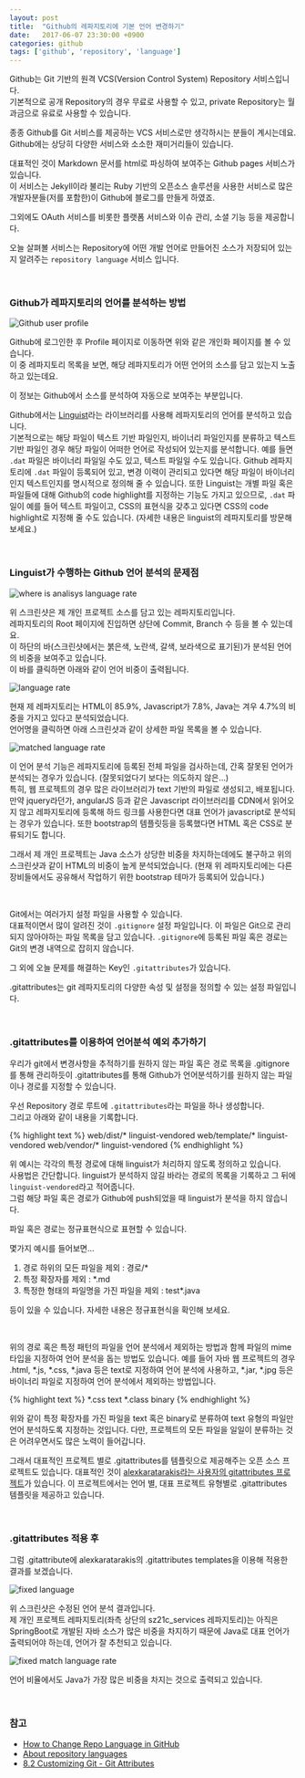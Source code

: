 ```yaml
---
layout: post
title:  "Github의 레파지토리에 기본 언어 변경하기"
date:   2017-06-07 23:30:00 +0900
categories: github
tags: ['github', 'repository', 'language']
---
```


Github는 Git 기반의 원격 VCS(Version Control System) Repository 서비스입니다.  
기본적으로 공개 Repository의 경우 무료로 사용할 수 있고, private Repository는 월 과금으로 유료로 사용할 수 있습니다.

종종 Github를 Git 서비스를 제공하는 VCS 서비스로만 생각하시는 분들이 계시는데요.  
Github에는 상당히 다양한 서비스와 소소한 재미거리들이 있습니다.

대표적인 것이 Markdown 문서를 html로 파싱하여 보여주는 Github pages 서비스가 있습니다.  
이 서비스는 Jekyll이라 불리는 Ruby 기반의 오픈소스 솔루션을 사용한 서비스로 많은 개발자분들(저를 포함한)이 Github에 블로그를 만들게 하였죠.  

그외에도 OAuth 서비스를 비롯한 플랫폼 서비스와 이슈 관리, 소셜 기능 등을 제공합니다.  

오늘 살펴볼 서비스는 Repository에 어떤 개발 언어로 만들어진 소스가 저장되어 있는지 알려주는 `repository language` 서비스 입니다.

<br/>

### Github가 레파지토리의 언어를 분석하는 방법

![Github user profile](/asserts/2017-04-01-github-change-repo-language/01.jpg)

Github에 로그인한 후 Profile 페이지로 이동하면 위와 같은 개인화 페이지를 볼 수 있습니다.  
이 중 레파지토리 목록을 보면, 해당 레파지토리가 어떤 언어의 소스를 담고 있는지 노출하고 있는데요.

이 정보는 Github에서 소스를 분석하여 자동으로 보여주는 부분입니다.  

Github에서는 [Linguist](https://github.com/github/linguist)라는 라이브러리를 사용해 레파지토리의 언어를 분석하고 있습니다.  
기본적으로는 해당 파일이 텍스트 기반 파일인지, 바이너리 파일인지를 분류하고 텍스트 기반 파일인 경우 해당 파일이 어떠한 언어로 작성되어 있는지를 분석합니다. 예를 들면 `.dat` 파일은 바이너리 파일일 수도 있고, 텍스트 파일일 수도 있습니다. Github 레파지토리에 `.dat` 파일이 등록되어 있고, 변경 이력이 관리되고 있다면 해당 파일이 바이너리인지 텍스트인지를 명시적으로 정의해 줄 수 있습니다.
또한 Linguist는 개별 파일 혹은 파일들에 대해 Github의 code highlight를 지정하는 기능도 가지고 있으므로, `.dat` 파일이 예를 들어 텍스트 파일이고, CSS의 표현식을 갖추고 있다면 CSS의 code highlight로 지정해 줄 수도 있습니다. (자세한 내용은 linguist의 레파지토리를 방문해 보세요.)

<br/>

### Linguist가 수행하는 Github 언어 분석의 문제점

![where is analisys language rate](/asserts/2017-04-01-github-change-repo-language/02.jpg)

위 스크린샷은 제 개인 프로젝트 소스를 담고 있는 레파지토리입니다.  
레파지토리의 Root 페이지에 진입하면 상단에 Commit, Branch 수 등을 볼 수 있는데요.  
이 하단의 바(스크린샷에서는 붉은색, 노란색, 갈색, 보라색으로 표기된)가 분석된 언어의 비중을 보여주고 있습니다.  
이 바를 클릭하면 아래와 같이 언어 비중이 출력됩니다.

![language rate](/asserts/2017-04-01-github-change-repo-language/03.jpg)

현재 제 레파지토리는 HTML이 85.9%, Javascript가 7.8%, Java는 겨우 4.7%의 비중을 가지고 있다고 분석되었습니다.  
언어명을 클릭하면 아래 스크린샷과 같이 상세한 파일 목록을 볼 수 있습니다.  

![matched language rate](/asserts/2017-04-01-github-change-repo-language/04.jpg)

이 언어 분석 기능은 레파지토리에 등록된 전체 파일을 검사하는데, 간혹 잘못된 언어가 분석되는 경우가 있습니다. (잘못되었다기 보다는 의도하지 않은...)  
특히, 웹 프로젝트의 경우 많은 라이브러리가 text 기반의 파일로 생성되고, 배포됩니다.  
만약 jquery라던가, angularJS 등과 같은 Javascript 라이브러리를 CDN에서 읽어오지 않고 레파지토리에 등록해 하드 링크를 사용한다면 대표 언어가 javascript로 분석되는 경우가 있습니다. 또한 bootstrap의 템플릿등을 등록했다면 HTML 혹은 CSS로 분류되기도 합니다.  

그래서 제 개인 프로젝트는 Java 소스가 상당한 비중을 차지하는데에도 불구하고 위의 스크린샷과 같이 HTML의 비중이 높게 분석되었습니다. (현재 위 레파지토리에는 다른 장비들에서도 공유해서 작업하기 위한 bootstrap 테마가 등록되어 있습니다.)

<br/>

Git에서는 여러가지 설정 파일을 사용할 수 있습니다.  
대표적이면서 많이 알려진 것이 `.gitignore` 설정 파일입니다. 이 파일은 Git으로 관리되지 않아야하는 파일 목록을 담고 있습니다. `.gitignore`에 등록된 파일 혹은 경로는 Git의 변경 내역으로 잡히지 않습니다.  

그 외에 오늘 문제를 해결하는 Key인 `.gitattributes`가 있습니다.

.gitattributes는 git 레파지토리의 다양한 속성 및 설정을 정의할 수 있는 설정 파일입니다.  

<br/>

### .gitattributes를 이용하여 언어분석 예외 추가하기

우리가 git에서 변경사항을 추적하기를 원하지 않는 파일 혹은 경로 목록을 .gitignore를 통해 관리하듯이 .gitattributes를 통해 Github가 언어분석하기를 원하지 않는 파일이나 경로를 지정할 수 있습니다.  

우선 Repository 경로 루트에 `.gitattributes`라는 파일을 하나 생성합니다.  
그리고 아래와 같이 내용을 기록합니다.

{% highlight text %}
web/dist/* linguist-vendored
web/template/* linguist-vendored
web/vendor/* linguist-vendored
{% endhighlight %}

위 예시는 각각의 특정 경로에 대해 linguist가 처리하지 않도록 정의하고 있습니다.  
사용법은 간단합니다. linguist가 분석하지 않길 바라는 경로의 목록을 기록하고 그 뒤에 `linguist-vendored`라고 적어줍니다.  
그럼 해당 파일 혹은 경로가 Github에 push되었을 때 linguist가 분석을 하지 않습니다.

파일 혹은 경로는 정규표현식으로 표현할 수 있습니다.

몇가지 예시를 들어보면...

1. 경로 하위의 모든 파일을 제외 : 경로/*
2. 특정 확장자를 제외 : *.md
3. 특정한 형태의 파일명을 가진 파일을 제외 : test*.java

등이 있을 수 있습니다. 자세한 내용은 정규표현식을 확인해 보세요.

<br/>

위의 경로 혹은 특정 패턴의 파일을 언어 분석에서 제외하는 방법과 함께 파일의 mime 타입을 지정하여 언어 분석을 돕는 방법도 있습니다.
예를 들어 자바 웹 프로젝트의 경우 .html, *.js, *.css, *.java 등은 text로 지정하여 언어 분석에 사용하고, *.jar, *.jpg 등은 바이너리 파일로 지정하여 언어 분석에서 제외하는 방법입니다.

{% highlight text %}
*.css           text
*.class         binary
{% endhighlight %}

위와 같이 특정 확장자를 가진 파일을 text 혹은 binary로 분류하여 text 유형의 파일만 언어 분석하도록 지정하는 것입니다.
다만, 프로젝트의 모든 파일을 일일이 분류하는 것은 어려우면서도 많은 노력이 들어갑니다.

그래서 대표적인 프로젝트 별로 .gitattributes를 템플릿으로 제공해주는 오픈 소스 프로젝트도 있습니다.
대표적인 것이 [alexkaratarakis라는 사용자의 gitattributes 프로젝트](https://github.com/alexkaratarakis/gitattributes)가 있습니다.
이 프로젝트에서는 언어 별, 대표 프로젝트 유형별로 .gitattributes 템플릿을 제공하고 있습니다.

<br/>

### .gitattributes 적용 후

그럼 .gitattribute에 alexkaratarakis의 .gitattributes templates을 이용해 적용한 결과를 보겠습니다.

![fixed language](/asserts/2017-04-01-github-change-repo-language/05.jpg)

위 스크린샷은 수정된 언어 분석 결과입니다.  
제 개인 프로젝트 레파지토리(좌측 상단의 sz21c_services 레파지토리)는 아직은 SpringBoot로 개발된 자바 소스가 많은 비중을 차지하기 때문에 Java로 대표 언어가 출력되어야 하는데, 언어가 잘 추천되고 있습니다.

![fixed match language rate](/asserts/2017-04-01-github-change-repo-language/06.jpg)

언어 비율에서도 Java가 가장 많은 비중을 차지는 것으로 출력되고 있습니다.

<br/>

### 참고

- [How to Change Repo Language in GitHub](https://medium.com/black-tech-diva/how-to-change-repo-language-in-github-c3e07819c5bb)
- [About repository languages](https://help.github.com/articles/about-repository-languages)
- [8.2 Customizing Git - Git Attributes](https://git-scm.com/book/en/v2/Customizing-Git-Git-Attributes)